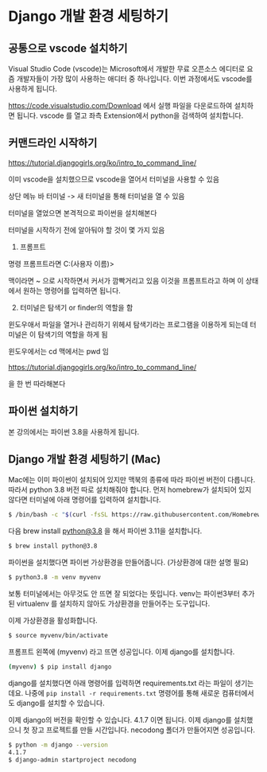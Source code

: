 # Django 개발 환경 세팅하기

## 공통으로 vscode 설치하기

Visual Studio Code (vscode)는 Microsoft에서 개발한 무료 오픈소스 에디터로 요즘 개발자들이 가장 많이 사용하는 애디터 중 하나입니다.
이번 과정에서도 vscode를 사용하게 됩니다.

https://code.visualstudio.com/Download 에서 실행 파일을 다운로드하여 설치하면 됩니다.
vscode 를 열고 좌측 Extension에서 python을 검색하여 설치합니다.

## 커맨드라인 시작하기

https://tutorial.djangogirls.org/ko/intro_to_command_line/

이미 vscode을 설치했으므로 vscode을 열어서 터미널을 사용할 수 있음

상단 메뉴 바 터미널 -> 새 터미널을 통해 터미널을 열 수 있음

터미널을 열었으면 본격적으로 파이썬을 설치해본다

터미널을 시작하기 전에 알아둬야 할 것이 몇 가지 있음

1. 프롬프트 

명령 프롬프트라면 C:\(사용자 이름)>

맥이라면 ~ 으로 시작하면서 커서가 깜빡거리고 있음
이것을 프롬프트라고 하며 이 상태에서 원하는 명령어를 입력하면 됩니다.

2. 터미널은 탐색기 or finder의 역할을 함

윈도우애서 파일을 열거나 관리하기 위헤셔 탐색기라는 프로그램을 이용하게 되는데 터미널은 이 탐색기의 역할을 하게 됨

윈도우에서는 cd 맥에서는 pwd 임

https://tutorial.djangogirls.org/ko/intro_to_command_line/

을 한 번 따라해본다


## 파이썬 설치하기

본 강의에서는 파이썬 3.8을 사용하게 됩니다.

## Django 개발 환경 세팅하기 (Mac)

Mac에는 이미 파이썬이 설치되어 있지만 맥북의 종류에 따라 파이썬 버전이 다릅니다. 따라서 python 3.8 버전 따로 설치해줘야 합니다. 먼저 homebrew가 설치되어 있지 않다면 터미널에 아래 명령어를 입력하여 설치합니다.

```sh
$ /bin/bash -c "$(curl -fsSL https://raw.githubusercontent.com/Homebrew/install/HEAD/install.sh)"
```

다음 brew install python@3.8 을 해서 파이썬 3.11을 설치합니다.

```sh
$ brew install python@3.8
```

파이썬을 설치했다면 파이썬 가상환경을 만들어줍니다.
(가상환경에 대한 설명 필요)

```sh
$ python3.8 -m venv myvenv
```

보통 터미널에서는 아무것도 안 뜨면 잘 되었다는 뜻입니다. venv는 파이썬3부터 추가된 virtualenv 를 설치하지 않아도 가상환경을 만들어주는 도구입니다.

이제 가상환경을 활성화합니다.

```sh
$ source myvenv/bin/activate
```

프롬프트 왼쪽에 (myvenv) 라고 뜨면 성공입니다. 이제 django를 설치합니다.

```sh
(myvenv) $ pip install django
```

django를 설치했다면 아래 명령어를 입력하면 requirements.txt 라는 파일이 생기는데요.
나중에 `pip install -r requirements.txt` 명령어를 통해 새로운 컴퓨터에서도 django를 설치할 수 있습니다.

이제 django의 버전을 확인할 수 있습니다. 4.1.7 이면 됩니다.
이제 django를 설치했으니 첫 장고 프로젝트를 만들 시간입니다. 
necodong 폴더가 만들어지면 성공입니다.

```sh
$ python -m django --version
4.1.7
$ django-admin startproject necodong
```
